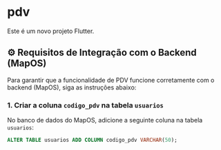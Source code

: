 # pdv

Este é um novo projeto Flutter.

## ⚙️ Requisitos de Integração com o Backend (MapOS)

Para garantir que a funcionalidade de PDV funcione corretamente com o backend (MapOS), siga as instruções abaixo:

### 1. Criar a coluna `codigo_pdv` na tabela `usuarios`

No banco de dados do MapOS, adicione a seguinte coluna na tabela `usuarios`:

```sql
ALTER TABLE usuarios ADD COLUMN codigo_pdv VARCHAR(50);
